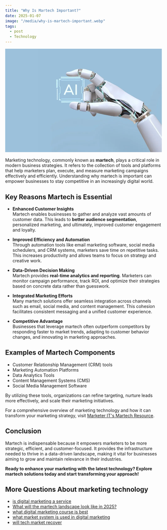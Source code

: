 ```yaml
---
title: "Why Is Martech Important?"
date: 2025-01-07
image: "/media/why-is-martech-important.webp"
tags:
  - post
  - Technology
---
```


![Why Is Martech Important?](/media/why-is-martech-important.webp)

Marketing technology, commonly known as **martech**, plays a critical role in modern business strategies. It refers to the collection of tools and platforms that help marketers plan, execute, and measure marketing campaigns effectively and efficiently. Understanding why martech is important can empower businesses to stay competitive in an increasingly digital world.

## Key Reasons Martech is Essential

- **Enhanced Customer Insights**  
  Martech enables businesses to gather and analyze vast amounts of customer data. This leads to **better audience segmentation**, personalized marketing, and ultimately, improved customer engagement and loyalty.

- **Improved Efficiency and Automation**  
  Through automation tools like email marketing software, social media schedulers, and CRM systems, marketers save time on repetitive tasks. This increases productivity and allows teams to focus on strategy and creative work.

- **Data-Driven Decision Making**  
  Martech provides **real-time analytics and reporting**. Marketers can monitor campaign performance, track ROI, and optimize their strategies based on concrete data rather than guesswork.

- **Integrated Marketing Efforts**  
  Many martech solutions offer seamless integration across channels such as email, social media, and content management. This cohesion facilitates consistent messaging and a unified customer experience.

- **Competitive Advantage**  
  Businesses that leverage martech often outperform competitors by responding faster to market trends, adapting to customer behavior changes, and innovating in marketing approaches.

## Examples of Martech Components

- Customer Relationship Management (CRM) tools  
- Marketing Automation Platforms  
- Data Analytics Tools  
- Content Management Systems (CMS)  
- Social Media Management Software  

By utilizing these tools, organizations can refine targeting, nurture leads more effectively, and scale their marketing initiatives.

For a comprehensive overview of marketing technology and how it can transform your marketing strategy, visit [Marketer IT's Martech Resource](https://marketer.it.com/posts/martech).

## Conclusion

Martech is indispensable because it empowers marketers to be more strategic, efficient, and customer-focused. It provides the infrastructure needed to thrive in a data-driven landscape, making it vital for businesses aiming to grow and maintain relevance in their industries.  

**Ready to enhance your marketing with the latest technology? Explore martech solutions today and start transforming your approach!**

## More Questions About marketing technology

- [is digital marketing a service](/posts/is-digital-marketing-a-service)
- [What will the martech landscape look like in 2025?](/posts/what-will-the-martech-landscape-look-like-in-2025)
- [what digital marketing course is best](/posts/what-digital-marketing-course-is-best)
- [what market system is used in digital marketing](/posts/what-market-system-is-used-in-digital-marketing)
- [will tech market recover](/posts/will-tech-market-recover)
